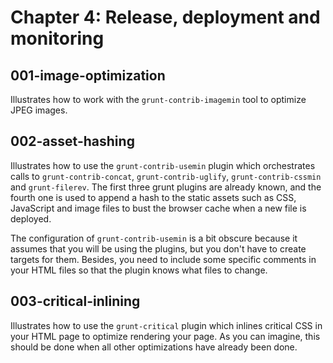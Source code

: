 Chapter 4: Release, deployment and monitoring
=============================================

## 001-image-optimization
Illustrates how to work with the `grunt-contrib-imagemin` tool to optimize JPEG images.

## 002-asset-hashing
Illustrates how to use the `grunt-contrib-usemin` plugin which orchestrates calls to `grunt-contrib-concat`, `grunt-contrib-uglify`, `grunt-contrib-cssmin` and `grunt-filerev`. The first three grunt plugins are already known, and the fourth one is used to append a hash to the static assets such as CSS, JavaScript and image files to bust the browser cache when a new file is deployed.

The configuration of `grunt-contrib-usemin` is a bit obscure because it assumes that you will be using the plugins, but you don't have to create targets for them. Besides, you need to include some specific comments in your HTML files so that the plugin knows what files to change.

## 003-critical-inlining
Illustrates how to use the `grunt-critical` plugin which inlines critical CSS in your HTML page to optimize rendering your page. As you can imagine, this should be done when all other optimizations have already been done.
